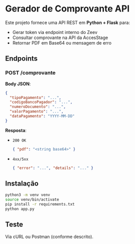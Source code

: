 # Gerador de Comprovante API

Este projeto fornece uma API REST em **Python + Flask** para:

- Gerar token via endpoint interno do Zeev  
- Consultar comprovante na API da AccesStage  
- Retornar PDF em Base64 ou mensagem de erro  

## Endpoints

### POST /comprovante

**Body JSON**:

```json
{
  "tipoPagamento": "...",
  "codigoBancoPagador": "...",
  "numeroDocumento": "...",
  "valorPagamento": "...",
  "dataPagamento": "YYYY-MM-DD"
}
```

**Resposta**:

- `200 OK`  
  ```json
  { "pdf": "<string base64>" }
  ```
- `4xx/5xx`  
  ```json
  { "error": "...", "details": "..." }
  ```

## Instalação

```bash
python3 -m venv venv
source venv/bin/activate
pip install -r requirements.txt
python app.py
```

## Teste

Via cURL ou Postman (conforme descrito).
